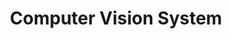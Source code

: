 ---
title: "Computer Vision System"
description: "Real-time object detection and tracking system using state-of-the-art deep learning models and efficient inference techniques."
img: "/post_img.webp"
url: "https://github.com/usamahz/computer-vision"
featured: false
--- 
